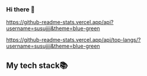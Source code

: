 ### Hi there 👋

<!--
**susujjjj/susujjjj** is a ✨ _special_ ✨ repository because its `README.md` (this file) appears on your GitHub profile.

Here are some ideas to get you started:

- 🔭 I’m currently working on ...
- 🌱 I’m currently learning ...
- 👯 I’m looking to collaborate on ...
- 🤔 I’m looking for help with ...
- 💬 Ask me about ...
- 📫 How to reach me: ...
- 😄 Pronouns: ...
- ⚡ Fun fact: ...

-->

https://github-readme-stats.vercel.app/api?username=susujjjj&theme=blue-green

https://github-readme-stats.vercel.app/api/top-langs/?username=susujjjj&theme=blue-green

<h2> My tech stack📚 </h2>

